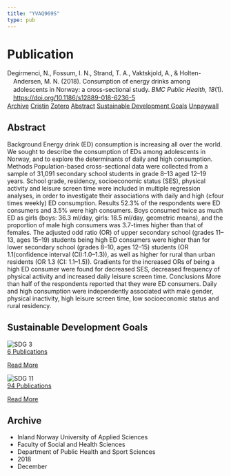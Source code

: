 ```yaml
---
title: "YVAQ969S"
type: pub
---
```

<h1>Publication</h1>
<article id="csl-bib-container-YVAQ969S" class="csl-bib-container">
  <div class="csl-bib-body" style="line-height: 1.35; padding-left: 1em; text-indent:-1em;">
  <div class="csl-entry">Degirmenci, N., Fossum, I. N., Strand, T. A., Vaktskjold, A., &amp; Holten-Andersen, M. N. (2018). Consumption of energy drinks among adolescents in Norway: a cross-sectional study. <i>BMC Public Health</i>, <i>18</i>(1). <a href="https://doi.org/10.1186/s12889-018-6236-5">https://doi.org/10.1186/s12889-018-6236-5</a></div>
</div>
  <div class="csl-bib-buttons">
    <a href="#taxonomy-article-YVAQ969S" class="csl-bib-button">Archive</a>
    <a href="https://app.cristin.no/results/show.jsf?id=1646221" alt="Cristin URL" class="csl-bib-button">Cristin</a>
    <a href="http://zotero.org/groups/5402882/items/YVAQ969S" alt="Zotero URL" class="csl-bib-button">Zotero</a>
    <a href="#abstract-article-YVAQ969S" class="csl-bib-button">Abstract</a>
    <a href="#sdg-article-YVAQ969S" class="csl-bib-button">Sustainable Development Goals</a>
    <a href="https://bmcpublichealth.biomedcentral.com/track/pdf/10.1186/s12889-018-6236-5" class="csl-bib-button">Unpaywall</a>
  </div>
  <div id="csl-bib-meta-container-YVAQ969S"></div>
</article>
<div id="csl-bib-meta-YVAQ969S" class="csl-bib-meta">
  <article id="abstract-article-YVAQ969S" class="abstract-article">
    <h1>Abstract</h1>
    Background Energy drink (ED) consumption is increasing all over the world. We sought to describe the consumption of EDs among adolescents in Norway, and to explore the determinants of daily and high consumption. Methods Population-based cross-sectional data were collected from a sample of 31,091 secondary school students in grade 8–13 aged 12–19 years. School grade, residency, socioeconomic status (SES), physical activity and leisure screen time were included in multiple regression analyses, in order to investigate their associations with daily and high (≥four times weekly) ED consumption. Results 52.3% of the respondents were ED consumers and 3.5% were high consumers. Boys consumed twice as much ED as girls (boys: 36.3 ml/day, girls: 18.5 ml/day, geometric means), and the proportion of male high consumers was 3.7-times higher than that of females. The adjusted odd ratio (OR) of upper secondary school (grades 11–13, ages 15–19) students being high ED consumers were higher than for lower secondary school (grades 8–10, ages 12–15) students (OR 1.1(confidence interval (CI):1.0–1.3)), as well as higher for rural than urban residents (OR 1.3 (CI: 1.1–1.5)). Gradients for the increased ORs of being a high ED consumer were found for decreased SES, decreased frequency of physical activity and increased daily leisure screen time. Conclusions More than half of the respondents reported that they were ED consumers. Daily and high consumption were independently associated with male gender, physical inactivity, high leisure screen time, low socioeconomic status and rural residency.
  </article>
  <article id="sdg-article-YVAQ969S" class="sdg-article">
    <h1>Sustainable Development Goals</h1>
    <div class="sdg-container"><div id="sdg3" class="sdg"> <img src="{{< params subfolder >}}images/sdg/sdg03_en.png" class="image" alt="SDG 3"> <div class="sdg-overlay"> <a href="{{< params subfolder >}}en/archive/?sdg=3#archive" class="sdg-publication-count"><span>6</span> Publications</a> <p><a href="https://sdgs.un.org/goals/goal3" class="sdg-read-more">Read More</a></p> </div> </div> <div id="sdg11" class="sdg"> <img src="{{< params subfolder >}}images/sdg/sdg11_en.png" class="image" alt="SDG 11"> <div class="sdg-overlay"> <a href="{{< params subfolder >}}en/archive/?sdg=11#archive" class="sdg-publication-count"><span>94</span> Publications</a> <p><a href="https://sdgs.un.org/goals/goal11" class="sdg-read-more">Read More</a></p> </div> </div></div>
  </article>
  <article id="taxonomy-article-YVAQ969S" class="taxonomy-article">
    <h1>Archive</h1>
    <ul>
      <li>Inland Norway University of Applied Sciences</li>
      <li>Faculty of Social and Health Sciences</li>
      <li>Department of Public Health and Sport Sciences</li>
      <li>2018</li>
      <li>December</li>
    </ul>
  </article>
</div>
